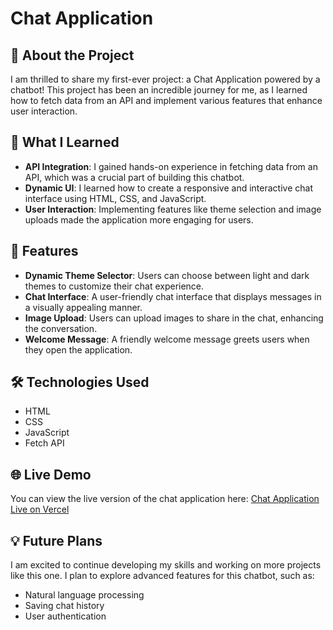
# Chat Application

## 🚀 About the Project
I am thrilled to share my first-ever project: a Chat Application powered by a chatbot! This project has been an incredible journey for me, as I learned how to fetch data from an API and implement various features that enhance user interaction.

## 🎉 What I Learned
- **API Integration**: I gained hands-on experience in fetching data from an API, which was a crucial part of building this chatbot.
- **Dynamic UI**: I learned how to create a responsive and interactive chat interface using HTML, CSS, and JavaScript.
- **User Interaction**: Implementing features like theme selection and image uploads made the application more engaging for users.

## 🔧 Features
- **Dynamic Theme Selector**: Users can choose between light and dark themes to customize their chat experience.
- **Chat Interface**: A user-friendly chat interface that displays messages in a visually appealing manner.
- **Image Upload**: Users can upload images to share in the chat, enhancing the conversation.
- **Welcome Message**: A friendly welcome message greets users when they open the application.

## 🛠 Technologies Used
- HTML
- CSS
- JavaScript
- Fetch API

## 🌐 Live Demo
You can view the live version of the chat application here: [Chat Application Live on Vercel](https://my-chatbot-5.vercel.app/)

## 💡 Future Plans
I am excited to continue developing my skills and working on more projects like this one. I plan to explore advanced features for this chatbot, such as:
- Natural language processing
- Saving chat history
- User authentication
